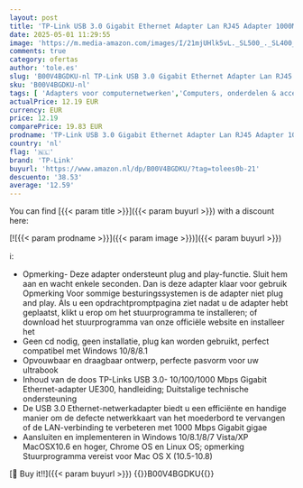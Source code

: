 ```yaml
---
layout: post
title: 'TP-Link USB 3.0 Gigabit Ethernet Adapter Lan RJ45 Adapter 1000Mbps voor Mac OS Windows 11 10 8 7 Linux  Compatibel met PC Laptop Switch Xiaomi  Wit  UE300 '
date: 2025-05-01 11:29:55
image: 'https://m.media-amazon.com/images/I/21mjUHlk5vL._SL500_._SL400_.jpg'
comments: true
category: ofertas
author: 'tole.es'
slug: 'B00V4BGDKU-nl TP-Link USB 3.0 Gigabit Ethernet Adapter Lan RJ45 Adapter...'
sku: 'B00V4BGDKU-nl'
tags: [ 'Adapters voor computernetwerken','Computers, onderdelen & accessoires','Elektronica','Netwerkapparaten','USB-netwerkadapters','tp-link','🇳🇱', ]
actualPrice: 12.19 EUR
currency: EUR
price: 12.19
comparePrice: 19.83 EUR
prodname: 'TP-Link USB 3.0 Gigabit Ethernet Adapter Lan RJ45 Adapter 1000Mbps voor Mac OS Windows 11 10 8 7 Linux  Compatibel met PC Laptop Switch Xiaomi  Wit  UE300 '
country: 'nl'
flag: '🇳🇱'
brand: 'TP-Link'
buyurl: 'https://www.amazon.nl/dp/B00V4BGDKU/?tag=tolees0b-21'
descuento: '38.53'
average: '12.59'
---
```


You can find [{{< param title >}}]({{< param buyurl >}}) with a discount here:

[![{{< param prodname >}}]({{< param image >}})]({{< param buyurl >}})

ℹ️:

- Opmerking- Deze adapter ondersteunt plug and play-functie. Sluit hem aan en wacht enkele seconden. Dan is deze adapter klaar voor gebruik Opmerking Voor sommige besturingssystemen is de adapter niet plug and play. Als u een opdrachtpromptpagina ziet nadat u de adapter hebt geplaatst, klikt u erop om het stuurprogramma te installeren; of download het stuurprogramma van onze officiële website en installeer het
- Geen cd nodig, geen installatie, plug kan worden gebruikt, perfect compatibel met Windows 10/8/8.1
- Opvouwbaar en draagbaar ontwerp, perfecte pasvorm voor uw ultrabook
- Inhoud van de doos TP-Links USB 3.0- 10/100/1000 Mbps Gigabit Ethernet-adapter UE300, handleiding; Duitstalige technische ondersteuning
- De USB 3.0 Ethernet-netwerkadapter biedt u een efficiënte en handige manier om de defecte netwerkkaart van het moederbord te vervangen of de LAN-verbinding te verbeteren met 1000 Mbps Gigabit gigae
- Aansluiten en implementeren in Windows 10/8.1/8/7 Vista/XP MacOSX10.6 en hoger, Chrome OS en Linux OS; opmerking Stuurprogramma vereist voor Mac OS X (10.5-10.8)

[🛒 Buy it!!]({{< param buyurl >}})
{{<world>}}B00V4BGDKU{{</world>}}
